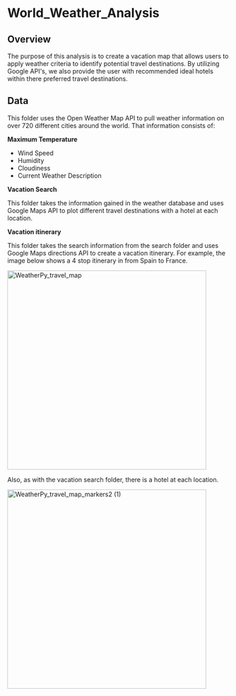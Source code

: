 # World_Weather_Analysis

## Overview 
The purpose of this analysis is to create a vacation map that allows users to apply weather criteria to identify potential travel destinations. By utilizing Google API's, we also provide the user with recommended ideal hotels within there preferred travel destinations.

## Data
This folder uses the Open Weather Map API to pull weather information on over 720 different cities around the world. That information consists of:

**Maximum Temperature**
- Wind Speed
- Humidity
- Cloudiness
- Current Weather Description

**Vacation Search**

This folder takes the information gained in the weather database and uses Google Maps API to plot different travel destinations with a hotel at each location. 

**Vacation itinerary**

This folder takes the search information from the search folder and uses Google Maps directions API to create a vacation itinerary. For example, the image below shows a 4 stop itinerary in from Spain to France. 

<img width="450" alt="WeatherPy_travel_map" src="https://user-images.githubusercontent.com/67808057/167068355-f018c93e-8fe1-44ba-ab03-7b63dd09d515.png">

Also, as with the vacation search folder, there is a hotel at each location.

<img width="450" alt="WeatherPy_travel_map_markers2 (1)" src="https://user-images.githubusercontent.com/67808057/167068457-f7e096de-83a4-4c00-b63c-92155a41b956.png">


